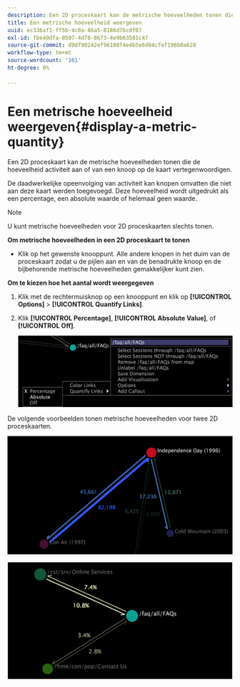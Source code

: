 ```yaml
---
description: Een 2D proceskaart kan de metrische hoeveelheden tonen die de hoeveelheid activiteit aan of van een knoop op de kaart vertegenwoordigen.
title: Een metrische hoeveelheid weergeven
uuid: ec336af1-ff5b-4c0a-86a5-8186d76cdf07
exl-id: fbe40dfa-0597-4d78-8673-4e9b63581c47
source-git-commit: d9df90242ef96188f4e4b5e6d04cfef196b0a628
workflow-type: tm+mt
source-wordcount: '161'
ht-degree: 0%

---
```


# Een metrische hoeveelheid weergeven{#display-a-metric-quantity}

Een 2D proceskaart kan de metrische hoeveelheden tonen die de hoeveelheid activiteit aan of van een knoop op de kaart vertegenwoordigen.

De daadwerkelijke opeenvolging van activiteit kan knopen omvatten die niet aan deze kaart werden toegevoegd. Deze hoeveelheid wordt uitgedrukt als een percentage, een absolute waarde of helemaal geen waarde.

>[!NOTE]
>
>U kunt metrische hoeveelheden voor 2D proceskaarten slechts tonen.

**Om metrische hoeveelheden in een 2D proceskaart te tonen**

* Klik op het gewenste knooppunt. Alle andere knopen in het duim van de proceskaart zodat u de pijlen aan en van de benadrukte knoop en de bijbehorende metrische hoeveelheden gemakkelijker kunt zien.

**Om te kiezen hoe het aantal wordt weergegeven**

1. Klik met de rechtermuisknop op een knooppunt en klik op **[!UICONTROL Options]** > **[!UICONTROL Quantify Links]**.
1. Klik **[!UICONTROL Percentage]**, **[!UICONTROL Absolute Value]**, of **[!UICONTROL Off]**.

   ![](assets/mnu_2DProcessMap_quantifyLinks.png)

De volgende voorbeelden tonen metrische hoeveelheden voor twee 2D proceskaarten.

![](assets/vis_2DProcessMap_DisplayMetricQuantities_Movies.png)

![](assets/client-met.png)
